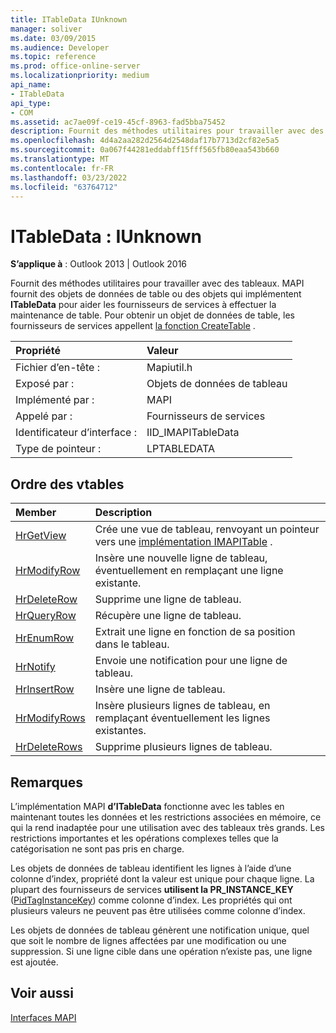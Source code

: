 ```yaml
---
title: ITableData IUnknown
manager: soliver
ms.date: 03/09/2015
ms.audience: Developer
ms.topic: reference
ms.prod: office-online-server
ms.localizationpriority: medium
api_name:
- ITableData
api_type:
- COM
ms.assetid: ac7ae09f-ce19-45cf-8963-fad5bba75452
description: Fournit des méthodes utilitaires pour travailler avec des tableaux. MAPI fournit des objets qui implémentent ITableData pour aider les fournisseurs de services à effectuer la maintenance de table.
ms.openlocfilehash: 4d4a2aa282d2564d2548daf17b7713d2cf82e5a5
ms.sourcegitcommit: 0a067f44281eddabff15fff565fb80eaa543b660
ms.translationtype: MT
ms.contentlocale: fr-FR
ms.lasthandoff: 03/23/2022
ms.locfileid: "63764712"
---
```

# <a name="itabledata--iunknown"></a>ITableData : IUnknown

  
  
**S’applique à** : Outlook 2013 | Outlook 2016 
  
Fournit des méthodes utilitaires pour travailler avec des tableaux. MAPI fournit des objets de données de table ou des objets qui implémentent **ITableData** pour aider les fournisseurs de services à effectuer la maintenance de table. Pour obtenir un objet de données de table, les fournisseurs de services appellent [la fonction CreateTable](createtable.md) . 
  
|Propriété |Valeur |
|:-----|:-----|
|Fichier d’en-tête :  <br/> |Mapiutil.h  <br/> |
|Exposé par :  <br/> |Objets de données de tableau  <br/> |
|Implémenté par :  <br/> |MAPI  <br/> |
|Appelé par :  <br/> |Fournisseurs de services  <br/> |
|Identificateur d’interface :  <br/> |IID_IMAPITableData  <br/> |
|Type de pointeur :  <br/> |LPTABLEDATA  <br/> |
   
## <a name="vtable-order"></a>Ordre des vtables

|Member |Description |
|:-----|:-----|
|[HrGetView](itabledata-hrgetview.md) <br/> |Crée une vue de tableau, renvoyant un pointeur vers une [implémentation IMAPITable](imapitableiunknown.md) . |
|[HrModifyRow](itabledata-hrmodifyrow.md) <br/> |Insère une nouvelle ligne de tableau, éventuellement en remplaçant une ligne existante. |
|[HrDeleteRow](itabledata-hrdeleterow.md) <br/> |Supprime une ligne de tableau. |
|[HrQueryRow](itabledata-hrqueryrow.md) <br/> |Récupère une ligne de tableau. |
|[HrEnumRow](itabledata-hrenumrow.md) <br/> |Extrait une ligne en fonction de sa position dans le tableau. |
|[HrNotify](itabledata-hrnotify.md) <br/> |Envoie une notification pour une ligne de tableau. |
|[HrInsertRow](itabledata-hrinsertrow.md) <br/> |Insère une ligne de tableau. |
|[HrModifyRows](itabledata-hrmodifyrows.md) <br/> |Insère plusieurs lignes de tableau, en remplaçant éventuellement les lignes existantes. |
|[HrDeleteRows](itabledata-hrdeleterows.md) <br/> |Supprime plusieurs lignes de tableau. |
   
## <a name="remarks"></a>Remarques

L’implémentation MAPI **d’ITableData** fonctionne avec les tables en maintenant toutes les données et les restrictions associées en mémoire, ce qui la rend inadaptée pour une utilisation avec des tableaux très grands. Les restrictions importantes et les opérations complexes telles que la catégorisation ne sont pas pris en charge. 
  
Les objets de données de tableau identifient les lignes à l’aide d’une colonne d’index, propriété dont la valeur est unique pour chaque ligne. La plupart des fournisseurs de services **utilisent la PR_INSTANCE_KEY** ([PidTagInstanceKey](pidtaginstancekey-canonical-property.md)) comme colonne d’index. Les propriétés qui ont plusieurs valeurs ne peuvent pas être utilisées comme colonne d’index.
  
Les objets de données de tableau génèrent une notification unique, quel que soit le nombre de lignes affectées par une modification ou une suppression. Si une ligne cible dans une opération n’existe pas, une ligne est ajoutée.
  
## <a name="see-also"></a>Voir aussi



[Interfaces MAPI](mapi-interfaces.md)


